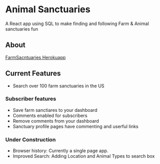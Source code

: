 # Animal Sanctuaries
A React app using SQL to make finding and following Farm & Animal sanctuaries fun
## About
[FarmSacntuaries Herokuapp](https://farmsanctuaries.herokuapp.com/)
## Current Features
* Search over 100 farm sanctuaries in the US
### Subscriber features
* Save farm sanctiares to your dashboard
* Comments enabled for subscribers
* Remove comments from your dashboard
* Sanctuary profile pages have commenting and userful links

### Under Construction
* Browser history: Currently a single page app.
* Improved Search: Adding Location and Animal Types to search box
